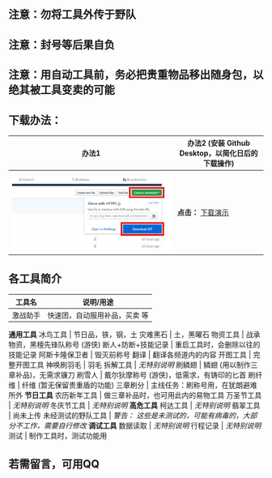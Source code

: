 ﻿## 注意：勿将工具外传于野队
## 注意：封号等后果自负
## 注意：用自动工具前，务必把贵重物品移出随身包，以绝其被工具变卖的可能

## 下载办法：
办法1 | 办法2 (安装 Github Desktop，以简化日后的下载操作)
--- | ---
![](激战助手/截图/下载.jpg) | **点击：** [下载演示](https://www.bilibili.com/video/av21499125) 

## 各工具简介

工具名 | 说明/用途  
--- | ---
激战助手 | 快速团，自动服用补品，买卖 等
**通用工具**
冰鸟工具 | 节日品，铁，钢，土
灾难黑石 | 土，黑曜石
物资工具 | 战承物资，黑檀先锋队称号 (游侠)
断人+防断+技能记录 | 重启工具时，会删除以往的技能记录
阿斯卡隆保卫者 | 毁灭前称号
翻译 | 翻译各频道内的内容
开图工具 | 完整开图工具
神唤刷羽毛 | 羽毛
拆解工具 | *无特别说明*
刷鳞翅 | 鳞翅 (用以制作三章补品)，无需求镰刀
刷雪人 | 戴尔狄摩称号 (游侠)，低需求，有铸印的匕首
刷纤维 | 纤维 (暂无保留贵重盾的功能)
三章刷分 | 主线任务：刷称号用，在犹朗避难所外
**节日工具**
农历新年工具 | 做三章补品时，也可用此内的易物工具
万圣节工具 | *无特别说明*
冬庆节工具 | *无特别说明*
**高危工具**
柯达工具 | *无特别说明*
翡翠工具 | 尚未上传
未经测试的野队工具 | *警告： 这些是未测试的，可能有病毒的，大部分不工作，需要自行修改*
**调试工具**
数据读取 | *无特别说明*
行程记录 | *无特别说明*
测试 | 制作工具时，测试功能用

## 若需留言，可用QQ